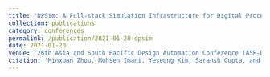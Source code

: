 ```yaml
---
title: "DPSim: A Full-stack Simulation Infrastructure for Digital Processing In-Memory Architecture"
collection: publications
category: conferences
permalink: /publication/2021-01-20-dpsim
date: 2021-01-20
venue: '26th Asia and South Pacific Design Automation Conference (ASP-DAC)'
citation: 'Minxuan Zhou, Mohsen Imani, Yeseong Kim, Saransh Gupta, and Tajana Rosing, “DPSim: A Full-stack Simulation Infrastructure for Digital Processing In-Memory Architecture”, 26th Asia and South Pacific Design Automation Conference (ASP-DAC), 2021'
---
```

